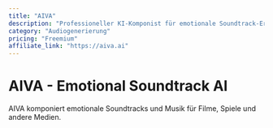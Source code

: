 ```yaml
---
title: "AIVA"
description: "Professioneller KI-Komponist für emotionale Soundtrack-Erstellung"
category: "Audiogenerierung"
pricing: "Freemium"
affiliate_link: "https://aiva.ai"
---
```


# AIVA - Emotional Soundtrack AI

AIVA komponiert emotionale Soundtracks und Musik für Filme, Spiele und andere Medien.